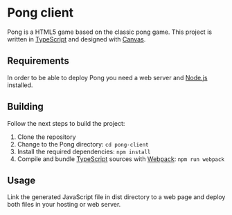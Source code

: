 # Pong client

Pong is a HTML5 game based on the classic pong game.
This project is written in [TypeScript](https://www.typescriptlang.org/) and designed with [Canvas](https://dev.w3.org/html5/canvas-extensions/).

## Requirements

In order to be able to deploy Pong you need a web server and [Node.js](https://nodejs.org/) installed.

## Building

Follow the next steps to build the project:

1. Clone the repository
2. Change to the Pong directory:
```cd pong-client```
3. Install the required dependencies:
```npm install```
4. Compile and bundle [TypeScript](https://www.typescriptlang.org/) sources with [Webpack](https://webpack.js.org/):
```npm run webpack```

## Usage

Link the generated JavaScript file in dist directory to a web page and deploy both files in your hosting or web server.
